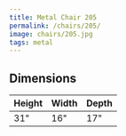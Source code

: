 ```yaml
---
title: Metal Chair 205
permalink: /chairs/205/
image: chairs/205.jpg
tags: metal
---
```

## Dimensions

Height | Width  | Depth
-------|--------|-------
31"    | 16"    | 17"
